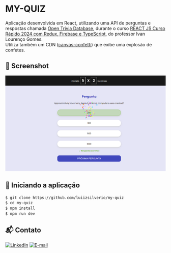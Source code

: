# MY-QUIZ

Aplicação desenvolvida em React, utilizando uma API de perguntas e respostas chamada [Open Trivia Database](https://opentdb.com/), durante o curso [REACT JS Curso Rápido 2024 com Redux, Firebase e TypeScript](https://www.udemy.com/course/react-js-completo-com-redux-toolkit-firebase-git-e-typescript/), do professor Ivan Lourenço Gomes. <br />
Utiliza também um CDN ([canvas-confetti](https://cdn.skypack.dev/canvas-confetti)) que exibe uma explosão de confetes. <br />


## :camera_flash: Screenshot
![](https://github.com/luiizsilverio/my-quiz/blob/main/src/assets/my-quiz.png)



## 🚗 Iniciando a aplicação
```bash
$ git clone https://github.com/luiizsilverio/my-quiz
$ cd my-quiz
$ npm install
$ npm run dev
```

## 📬 Contato

[![LinkedIn](https://img.shields.io/badge/LinkedIn-0077B5?style=for-the-badge&logo=linkedin&logoColor=white)](https://www.linkedin.com/in/luiz-s-de-oliveira-6b6067210)
[![E-mail](https://img.shields.io/badge/Gmail-D14836?style=for-the-badge&logo=gmail&logoColor=white)](mailto:luiiz.silverio@gmail.com)
